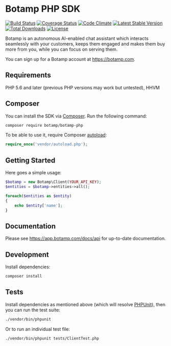 # Botamp PHP SDK

[![Build Status](https://travis-ci.org/botamp/botamp-php.svg?branch=master)](https://travis-ci.org/botamp/botamp-php)
[![Coverage Status](https://coveralls.io/repos/github/botamp/botamp-php/badge.svg?branch=master)](https://coveralls.io/github/botamp/botamp-php?branch=master)
[![Code Climate](https://codeclimate.com/github/botamp/botamp-php/badges/gpa.svg)](https://codeclimate.com/github/botamp/botamp-php)
[![Latest Stable Version](https://poser.pugx.org/botamp/botamp-php/v/stable)](https://packagist.org/packages/botamp/botamp-php)
[![Total Downloads](https://poser.pugx.org/botamp/botamp-php/downloads)](https://packagist.org/packages/botamp/botamp-php)
[![License](https://poser.pugx.org/botamp/botamp-php/license)](https://packagist.org/packages/botamp/botamp-php)

Botamp is an autonomous AI-enabled chat assistant which interacts seamlessly with your customers, keeps them engaged and makes them buy more from you, while you can focus on serving them.

You can sign up for a Botamp account at https://botamp.com.

## Requirements

PHP 5.6 and later (previous PHP versions may work but untested), HHVM

## Composer

You can install the SDK via [Composer](http://getcomposer.org/). Run the following command:

```bash
composer require botamp/botamp-php
```

To be able to use it, require Composer [autoload](https://getcomposer.org/doc/00-intro.md#autoloading):

```php
require_once('vendor/autoload.php');
```

## Getting Started

Here goes a simple usage:

```php
$botamp = new Botamp\Client(YOUR_API_KEY);
$entities = $botamp->entities->all();

foreach($entities as $entity)
{
    echo $entity['name'];
}
```

## Documentation

Please see https://app.botamp.com/docs/api for up-to-date documentation.

## Development

Install dependencies:

``` bash
composer install
```

## Tests


Install dependencies as mentioned above (which will resolve [PHPUnit](http://packagist.org/packages/phpunit/phpunit)), then you can run the test suite:

```bash
./vendor/bin/phpunit
```

Or to run an individual test file:

```bash
./vendor/bin/phpunit tests/ClientTest.php
```
